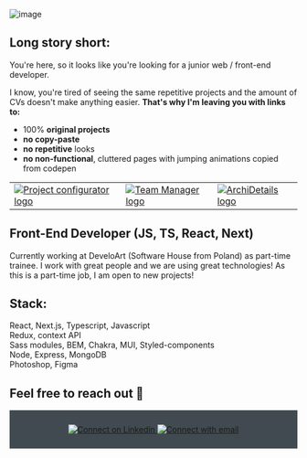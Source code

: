 ![image](https://user-images.githubusercontent.com/109315248/222615792-aea3337b-0c7e-4e84-9dc9-69be067b8472.png)

  ## Long story short:
You're here, so it looks like you're looking for a junior web / front-end developer. 

I know, you're tired of seeing the same repetitive projects and the amount of CVs doesn't make anything easier.
**That's why I'm leaving you with links to:**
- 100% **original projects**
- **no copy-paste**
- **no repetitive** looks
- **no non-functional**, cluttered pages with jumping animations copied from codepen

<table>
  <tr>
    <td valign="top">
      <a href="https://github.com/PioterAndrzejewski/project_configurator_frontend">
        <img src="https://user-images.githubusercontent.com/109315248/222612060-c545e913-e90c-4543-9118-7ec45e43f0b8.png" alt="Project configurator logo">
      </a>
    </td>
    <td valign="top">
      <a href="https://github.com/PioterAndrzejewski/team_manager_frontend">
        <img src="https://user-images.githubusercontent.com/109315248/222612423-666f68f7-e79f-42ed-ba4b-e3b0f22d053d.png" alt="Team Manager logo">
      </a>
    </td>
    <td valign="top">
      <a href="https://github.com/PioterAndrzejewski/archi-details">
        <img src="https://user-images.githubusercontent.com/109315248/222613914-2907da8b-d63b-410c-9b50-5946e3e2964c.png" alt="ArchiDetails logo">
      </a>
    </td>
  </tr>
</table>

## Front-End Developer (JS, TS, React, Next)

Currently working at DeveloArt (Software House from Poland) as part-time trainee. I work with great people and we are using great technologies! 
As this is a part-time job, I am open to new projects!



  ## Stack: 
React, Next.js, Typescript, Javascript<br>
Redux, context API<br>
Sass modules, BEM, Chakra, MUI, Styled-components<br>
Node, Express, MongoDB<br>
Photoshop, Figma<br>


  ##  Feel free to reach out 💬

<div align="center" style="background:#414a50; padding: 25px 0;">
     <a href="https://www.linkedin.com/in/piotr-andrzejewski-6241751a3/">
        <img src="https://raw.githubusercontent.com/Iwi4a/iwi4a/master/assets/linkedin.svg" alt="Connect on Linkedin">
    </a>
    <a href="mailto:p.andrzejewski@outlook.com">
        <img src="https://user-images.githubusercontent.com/109315248/222614744-0efa4174-693f-481c-baf0-d4f96e01730e.png" alt="Connect with email">
    </a>
</div>

